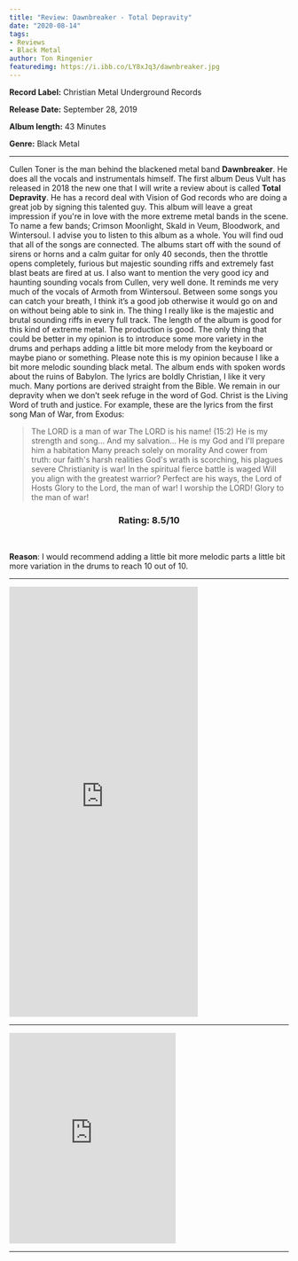 ```yaml
---
title: "Review: Dawnbreaker - Total Depravity"
date: "2020-08-14"
tags:
- Reviews
- Black Metal
author: Ton Ringenier
featuredimg: https://i.ibb.co/LY8xJq3/dawnbreaker.jpg
---
```


**Record Label:** Christian Metal Underground Records

**Release Date:** September 28, 2019

**Album length:** 43 Minutes

**Genre:** Black Metal

<hr>

Cullen Toner is the man behind the blackened metal band **Dawnbreaker**. He does all the vocals and instrumentals himself. The first album Deus Vult has released in 2018 the new one that I will write a review about is called **Total Depravity**. He has a record deal with Vision of God records who are doing a great job by signing this talented guy. This album will leave a great impression if you're in love with the more extreme metal bands in the scene. To name a few bands; Crimson Moonlight, Skald in Veum, Bloodwork, and Wintersoul. I advise you to listen to this album as a whole. You will find oud that all of the songs are connected. The albums start off with the sound of sirens or horns and a calm guitar for only 40 seconds, then the throttle opens completely, furious but majestic sounding riffs and extremely fast blast beats are fired at us. I also want to mention the very good icy and haunting sounding vocals from Cullen, very well done. It reminds me very much of the vocals of Armoth from Wintersoul. Between some songs you can catch your breath, I think it’s a good job otherwise it would go on and on without being able to sink in. The thing I really like is the majestic and brutal sounding riffs in every full track. The length of the album is good for this kind of extreme metal. The production is good. The only thing that could be better in my opinion is to introduce some more variety in the drums and perhaps adding a little bit more melody from the keyboard or maybe piano or something. Please note this is my opinion because I like a bit more melodic sounding black metal. The album ends with spoken words about the ruins of Babylon. The lyrics are boldly Christian, I like it very much. Many portions are derived straight from the Bible. We remain in our depravity when we don’t seek refuge in the word of God. Christ is the Living Word of truth and justice. For example, these are the lyrics from the first song Man of War, from Exodus:

> The LORD is a man of war The LORD is his name! (15:2) He is my strength and song... And my salvation... He is my God and I'll prepare him a habitation Many preach solely on morality And cower from truth: our faith's harsh realities God's wrath is scorching, his plagues severe Christianity is war! In the spiritual fierce battle is waged Will you align with the greatest warrior? Perfect are his ways, the Lord of Hosts Glory to the Lord, the man of war! I worship the LORD! Glory to the man of war!

<h3 style="text-align:center;">Rating: 8.5/10</h3> 

**Reason**: I would recommend adding a little bit more melodic parts a little bit more variation in the drums to reach 10 out of 10.

* * *

<iframe style="border: 0; width: 340px; height: 776px;" src="https://bandcamp.com/EmbeddedPlayer/album=401780549/size=large/bgcol=ffffff/linkcol=0687f5/transparent=true/" seamless><a href="https://dawnbreaker.bandcamp.com/album/vanquished-horrible-night">Vanquished Horrible Night by Dawnbreaker</a></iframe>

* * *

<iframe src="https://open.spotify.com/embed/album/6nohU1JbF6iw9HUkCeLOPa" width="300" height="380" frameborder="0" allowtransparency="true" allow="encrypted-media"></iframe>
<hr>